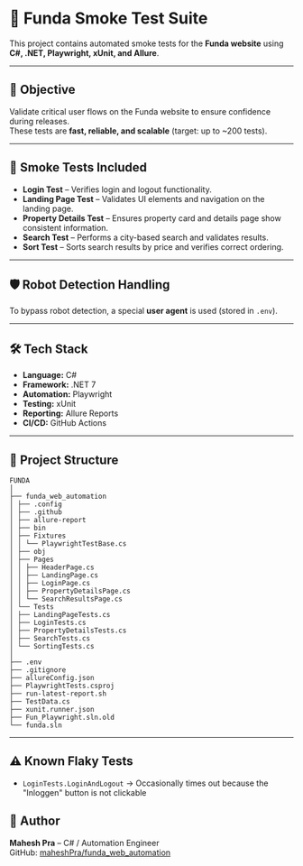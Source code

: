 # 🏡 Funda Smoke Test Suite

This project contains automated smoke tests for the **Funda website** using **C#, .NET, Playwright, xUnit, and Allure**.

---

## 🎯 Objective
Validate critical user flows on the Funda website to ensure confidence during releases.  
These tests are **fast, reliable, and scalable** (target: up to ~200 tests).

---

## 🧪 Smoke Tests Included
- **Login Test** – Verifies login and logout functionality.
- **Landing Page Test** – Validates UI elements and navigation on the landing page.
- **Property Details Test** – Ensures property card and details page show consistent information.
- **Search Test** – Performs a city-based search and validates results.
- **Sort Test** – Sorts search results by price and verifies correct ordering.

---

## 🛡️ Robot Detection Handling
To bypass robot detection, a special **user agent** is used (stored in `.env`).  

---

## 🛠 Tech Stack
- **Language:** C#
- **Framework:** .NET 7
- **Automation:** Playwright
- **Testing:** xUnit
- **Reporting:** Allure Reports
- **CI/CD:** GitHub Actions

---

## 📂 Project Structure
```text
FUNDA
│
├── funda_web_automation
│ ├── .config
│ ├── .github
│ ├── allure-report
│ ├── bin
│ ├── Fixtures
│ │ └── PlaywrightTestBase.cs
│ ├── obj
│ ├── Pages
│ │ ├── HeaderPage.cs
│ │ ├── LandingPage.cs
│ │ ├── LoginPage.cs
│ │ ├── PropertyDetailsPage.cs
│ │ └── SearchResultsPage.cs
│ └── Tests
│ ├── LandingPageTests.cs
│ ├── LoginTests.cs
│ ├── PropertyDetailsTests.cs
│ ├── SearchTests.cs
│ └── SortingTests.cs
│
├── .env
├── .gitignore
├── allureConfig.json
├── PlaywrightTests.csproj
├── run-latest-report.sh
├── TestData.cs
├── xunit.runner.json
├── Fun_Playwright.sln.old
└── funda.sln
```
---

## ⚠️ Known Flaky Tests
- `LoginTests.LoginAndLogout` → Occasionally times out because the "Inloggen" button is not clickable

## 👤 Author
**Mahesh Pra** – C# / Automation Engineer  
GitHub: [maheshPra/funda_web_automation](https://github.com/maheshPra/funda_web_automation)
